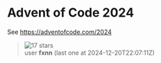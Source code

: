Advent of Code 2024
===================

See https://adventofcode.com/2024

[//]: # (LEADERBOARD_BEGIN)

> ![17 stars](https://img.shields.io/badge/17-%E2%AD%90_stars-gold) <br /> user **fxnn** (last one at 2024-12-20T22:07:11Z)

[//]: # (LEADERBOARD_END)

